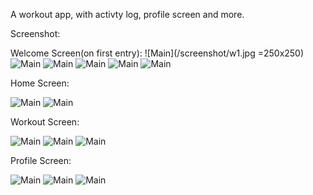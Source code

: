 A workout app, with activty log, profile screen and more.

Screenshot:

Welcome Screen(on first entry):
![Main](/screenshot/w1.jpg =250x250)
![Main](/screenshot/w2.jpg)
![Main](/screenshot/w3.jpg)
![Main](/screenshot/w4.jpg)
![Main](/screenshot/w5.jpg)
![Main](/screenshot/w6.jpg)

Home Screen:

![Main](/screenshot/h1.jpg)
![Main](/screenshot/h2.jpg)

Workout Screen:

![Main](/screenshot/e1.jpg)
![Main](/screenshot/e2.jpg)
![Main](/screenshot/e3.jpg)

Profile Screen:

![Main](/screenshot/p1.jpg)
![Main](/screenshot/p2.jpg)
![Main](/screenshot/p3.jpg)
